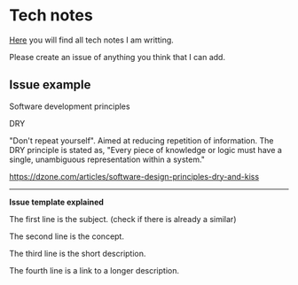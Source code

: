 # Tech notes

[Here](https://docs.google.com/spreadsheets/d/1T5ohNFg8p-wcG2apNXTqyinBfFVSmOPwTOfvD2_y9Mk/edit#gid=0) you will find all tech notes I am writting.

Please create an issue of anything you think that I can add.

## Issue example

Software development principles

DRY

"Don't repeat yourself".  Aimed at reducing repetition of information. The DRY principle is stated as, "Every piece of knowledge or logic must have a single, unambiguous representation within a system."

https://dzone.com/articles/software-design-principles-dry-and-kiss

-----
**Issue template explained**

The first line is the subject. (check if there is already a similar)

The second line is the concept.

The third line is the short description.

The fourth line is a link to a longer description.
